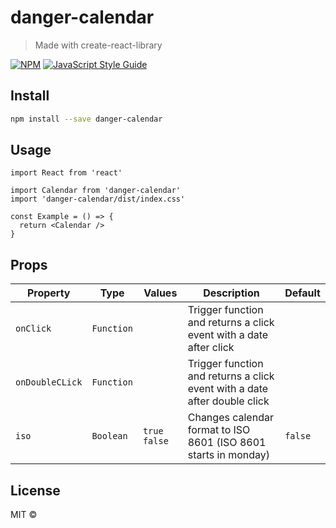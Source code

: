 # danger-calendar

> Made with create-react-library

[![NPM](https://img.shields.io/npm/v/danger-calendar.svg)](https://www.npmjs.com/package/danger-calendar) [![JavaScript Style Guide](https://img.shields.io/badge/code_style-standard-brightgreen.svg)](https://standardjs.com)

## Install

```bash
npm install --save danger-calendar
```

## Usage

```tsx
import React from 'react'

import Calendar from 'danger-calendar'
import 'danger-calendar/dist/index.css'

const Example = () => {
  return <Calendar />
}
```

## Props

| Property        | Type       | Values         | Description                                                               | Default |
| --------------- | ---------- | -------------- | ------------------------------------------------------------------------- | ------- |
| `onClick`       | `Function` |                | Trigger function and returns a click event with a date after click        |         |
| `onDoubleCLick` | `Function` |                | Trigger function and returns a click event with a date after double click |         |
| `iso`           | `Boolean`  | `true` `false` | Changes calendar format to ISO 8601 (ISO 8601 starts in monday)           | `false` |

## License

MIT © [](https://github.com/)
